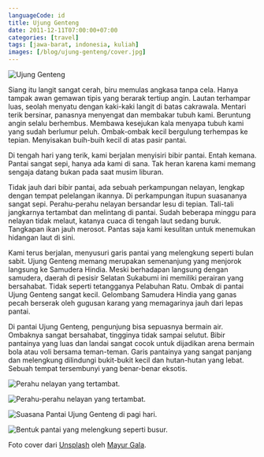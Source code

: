 ```yaml
---
languageCode: id
title: Ujung Genteng
date: 2011-12-11T07:00:00+07:00
categories: [travel]
tags: [jawa-barat, indonesia, kuliah]
images: [/blog/ujung-genteng/cover.jpg]
---
```

![Ujung Genteng](cover.jpg)

Siang itu langit sangat cerah, biru memulas angkasa tanpa cela. Hanya tampak awan gemawan tipis yang berarak tertiup angin. Lautan terhampar luas, seolah menyatu dengan kaki-kaki langit di batas cakrawala. Mentari terik bersinar, panasnya menyengat dan membakar tubuh kami. Beruntung angin selalu berhembus. Membawa kesejukan kala menyapa tubuh kami yang sudah berlumur peluh. Ombak-ombak kecil bergulung terhempas ke tepian. Menyisakan buih-buih kecil di atas pasir pantai.

Di tengah hari yang terik, kami berjalan menyisiri bibir pantai. Entah kemana. Pantai sangat sepi, hanya ada kami di sana. Tak heran karena kami memang sengaja datang bukan pada saat musim liburan.

Tidak jauh dari bibir pantai, ada sebuah perkampungan nelayan, lengkap dengan tempat pelelangan ikannya. Di perkampungan itupun suasananya sangat sepi. Perahu-perahu nelayan bersandar lesu di tepian. Tali-tali jangkarnya tertambat dan melintang di pantai. Sudah beberapa minggu para nelayan tidak melaut, katanya cuaca di tengah laut sedang buruk. Tangkapan ikan jauh merosot. Pantas saja kami kesulitan untuk menemukan hidangan laut di sini.

Kami terus berjalan, menyusuri garis pantai yang melengkung seperti bulan sabit. Ujung Genteng memang merupakan semenanjung yang menjorok langsung ke Samudera Hindia. Meski berhadapan langsung dengan samudera, daerah di pesisir Selatan Sukabumi ini memiliki perairan yang bersahabat. Tidak seperti tetangganya Pelabuhan Ratu. Ombak di pantai Ujung Genteng sangat kecil. Gelombang Samudera Hindia yang ganas pecah berserak oleh gugusan karang yang memagarinya jauh dari lepas pantai.

Di pantai Ujung Genteng, pengunjung bisa sepuasnya bermain air. Ombaknya sangat bersahabat, tingginya tidak sampai selutut. Bibir pantainya yang luas dan landai sangat cocok untuk dijadikan arena bermain bola atau voli bersama teman-teman. Garis pantainya yang sangat panjang dan melengkung dilindungi bukit-bukit kecil dan hutan-hutan yang lebat. Sebuah tempat tersembunyi yang benar-benar eksotis.

![Perahu nelayan yang tertambat.](01-perahu-tertambat-di-ujung-genteng.jpg)

![Perahu-perahu nelayan yang tertambat.](02-perahu-perahu-nelayan.jpg)

![Suasana Pantai Ujung Genteng di pagi hari.](03-pantai-ujung-genteng.jpg)

![Bentuk pantai yang melengkung seperti busur.](04-bibir-pantai-ujung-genteng-yang-melengkung.jpg)

Foto cover dari [Unsplash](https://unsplash.com/photos/2PODhmrvLik) oleh [Mayur Gala](https://unsplash.com/@mayurgala).

